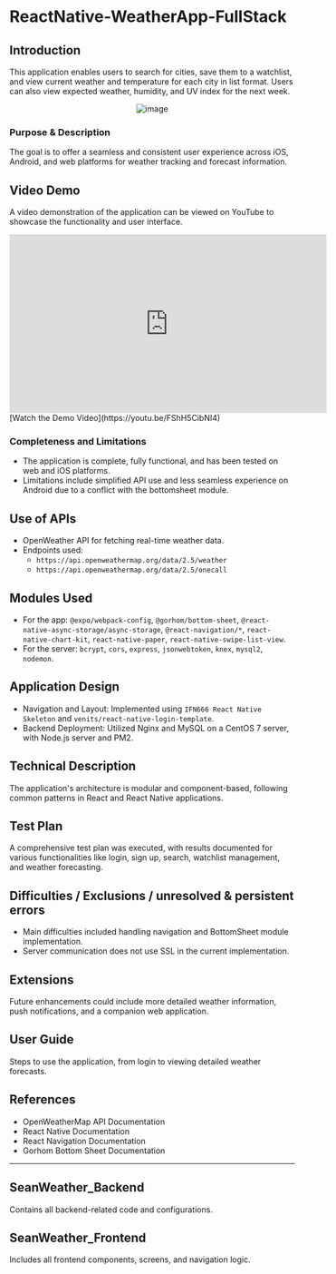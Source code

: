 # ReactNative-WeatherApp-FullStack

## Introduction
This application enables users to search for cities, save them to a watchlist, and view current weather and temperature for each city in list format. Users can also view expected weather, humidity, and UV index for the next week.
 
<p align="center">
  <img alt="image" src="https://github.com/SeanBaek111/ReactNative-WeatherApp-FullStack/assets/33170173/9951efa7-e4d3-4655-8ede-2b52b294a998">  
</p>


### Purpose & Description
The goal is to offer a seamless and consistent user experience across iOS, Android, and web platforms for weather tracking and forecast information.

## Video Demo
A video demonstration of the application can be viewed on YouTube to showcase the functionality and user interface.
<iframe width="560" height="315" src="https://www.youtube.com/embed/FShH5CibNI4?si=KzVWDCEX7IrDsFCY" title="YouTube video player" frameborder="0" allow="accelerometer; autoplay; clipboard-write; encrypted-media; gyroscope; picture-in-picture; web-share" allowfullscreen></iframe>
[Watch the Demo Video](https://youtu.be/FShH5CibNI4)

### Completeness and Limitations
- The application is complete, fully functional, and has been tested on web and iOS platforms.
- Limitations include simplified API use and less seamless experience on Android due to a conflict with the bottomsheet module.

## Use of APIs
- OpenWeather API for fetching real-time weather data.
- Endpoints used:
  - `https://api.openweathermap.org/data/2.5/weather`
  - `https://api.openweathermap.org/data/2.5/onecall`

## Modules Used
- For the app: `@expo/webpack-config`, `@gorhom/bottom-sheet`, `@react-native-async-storage/async-storage`, `@react-navigation/*`, `react-native-chart-kit`, `react-native-paper`, `react-native-swipe-list-view`.
- For the server: `bcrypt`, `cors`, `express`, `jsonwebtoken`, `knex`, `mysql2`, `nodemon`.

## Application Design
- Navigation and Layout: Implemented using `IFN666 React Native Skeleton` and `venits/react-native-login-template`.
- Backend Deployment: Utilized Nginx and MySQL on a CentOS 7 server, with Node.js server and PM2.

## Technical Description
The application's architecture is modular and component-based, following common patterns in React and React Native applications.

## Test Plan
A comprehensive test plan was executed, with results documented for various functionalities like login, sign up, search, watchlist management, and weather forecasting.

## Difficulties / Exclusions / unresolved & persistent errors
- Main difficulties included handling navigation and BottomSheet module implementation.
- Server communication does not use SSL in the current implementation.

## Extensions
Future enhancements could include more detailed weather information, push notifications, and a companion web application.

## User Guide
Steps to use the application, from login to viewing detailed weather forecasts.

## References
- OpenWeatherMap API Documentation
- React Native Documentation
- React Navigation Documentation
- Gorhom Bottom Sheet Documentation

---
## SeanWeather_Backend
Contains all backend-related code and configurations.

## SeanWeather_Frontend
Includes all frontend components, screens, and navigation logic.
